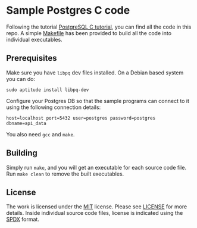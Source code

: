 # Sample Postgres C code

Following the tutorial [PostgreSQL C tutorial](https://zetcode.com/db/postgresqlc/), you can find all the code in this repo. A simple [Makefile](./Makefile) has been provided to build all the code into individual executables.

## Prerequisites

Make sure you have `libpq` dev files installed. On a Debian based system you can do:

```
sudo aptitude install libpq-dev
```

Configure your Postgres DB so that the sample programs can connect to it using the following connection details:

```
host=localhost port=5432 user=postgres password=postgres dbname=api_data
```

You also need `gcc` and `make`.

## Building

Simply run `make`, and you will get an executable for each source code file. Run `make clean` to remove the built executables.

## License

The work is licensed under the [MIT](https://opensource.org/licenses/MIT) license. Please see [LICENSE](./LICENSE) for more details. Inside individual source code files, license is indicated using the [SPDX](https://spdx.org/licenses/) format.
